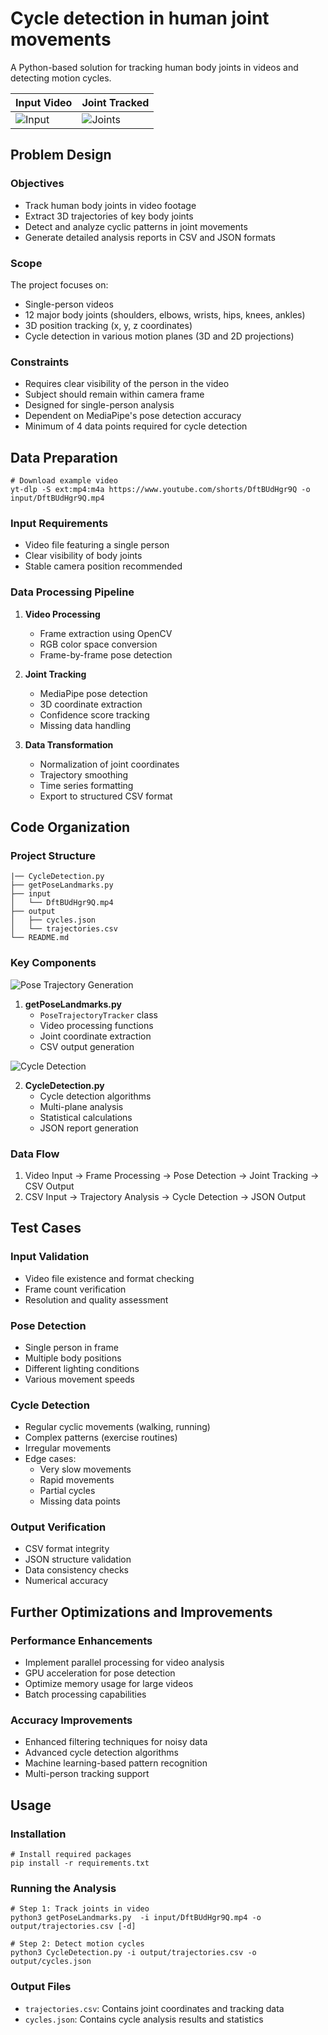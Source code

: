 # Cycle detection in human joint movements

A Python-based solution for tracking human body joints in videos and detecting motion cycles.

Input Video                        |  Joint Tracked                     |
-----------------------------------|------------------------------------|
![Input](../assets/ex02-input.gif) | ![Joints](../assets/ex02-debug.gif)| 


## Problem Design

### Objectives
- Track human body joints in video footage
- Extract 3D trajectories of key body joints
- Detect and analyze cyclic patterns in joint movements
- Generate detailed analysis reports in CSV and JSON formats

### Scope
The project focuses on:
- Single-person videos
- 12 major body joints (shoulders, elbows, wrists, hips, knees, ankles)
- 3D position tracking (x, y, z coordinates)
- Cycle detection in various motion planes (3D and 2D projections)

### Constraints
- Requires clear visibility of the person in the video
- Subject should remain within camera frame
- Designed for single-person analysis
- Dependent on MediaPipe's pose detection accuracy
- Minimum of 4 data points required for cycle detection

## Data Preparation
```shell
# Download example video
yt-dlp -S ext:mp4:m4a https://www.youtube.com/shorts/DftBUdHgr9Q -o input/DftBUdHgr9Q.mp4
```
### Input Requirements
- Video file featuring a single person
- Clear visibility of body joints
- Stable camera position recommended

### Data Processing Pipeline
1. **Video Processing**
   - Frame extraction using OpenCV
   - RGB color space conversion
   - Frame-by-frame pose detection

2. **Joint Tracking**
   - MediaPipe pose detection
   - 3D coordinate extraction
   - Confidence score tracking
   - Missing data handling

3. **Data Transformation**
   - Normalization of joint coordinates
   - Trajectory smoothing
   - Time series formatting
   - Export to structured CSV format

## Code Organization

### Project Structure
```
|── CycleDetection.py
├── getPoseLandmarks.py
├── input
│   └── DftBUdHgr9Q.mp4
├── output
│   ├── cycles.json
│   └── trajectories.csv
└── README.md

```

### Key Components

![Pose Trajectory Generation](../assets/ex02-01.png)

1. **getPoseLandmarks.py**
   - `PoseTrajectoryTracker` class
   - Video processing functions
   - Joint coordinate extraction
   - CSV output generation

![Cycle Detection](../assets/ex02-02.png)

2. **CycleDetection.py**
   - Cycle detection algorithms
   - Multi-plane analysis
   - Statistical calculations
   - JSON report generation

### Data Flow
1. Video Input → Frame Processing → Pose Detection → Joint Tracking → CSV Output
2. CSV Input → Trajectory Analysis → Cycle Detection → JSON Output

## Test Cases

### Input Validation
- Video file existence and format checking
- Frame count verification
- Resolution and quality assessment

### Pose Detection
- Single person in frame
- Multiple body positions
- Different lighting conditions
- Various movement speeds

### Cycle Detection
- Regular cyclic movements (walking, running)
- Complex patterns (exercise routines)
- Irregular movements
- Edge cases:
  - Very slow movements
  - Rapid movements
  - Partial cycles
  - Missing data points

### Output Verification
- CSV format integrity
- JSON structure validation
- Data consistency checks
- Numerical accuracy

## Further Optimizations and Improvements

### Performance Enhancements
- Implement parallel processing for video analysis
- GPU acceleration for pose detection
- Optimize memory usage for large videos
- Batch processing capabilities

### Accuracy Improvements
- Enhanced filtering techniques for noisy data
- Advanced cycle detection algorithms
- Machine learning-based pattern recognition
- Multi-person tracking support

## Usage

### Installation
```shell
# Install required packages
pip install -r requirements.txt
```

### Running the Analysis
```shell
# Step 1: Track joints in video
python3 getPoseLandmarks.py  -i input/DftBUdHgr9Q.mp4 -o output/trajectories.csv [-d]

# Step 2: Detect motion cycles
python3 CycleDetection.py -i output/trajectories.csv -o output/cycles.json
```

### Output Files
- `trajectories.csv`: Contains joint coordinates and tracking data
- `cycles.json`: Contains cycle analysis results and statistics